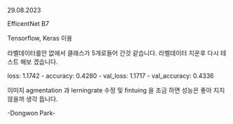 29.08.2023

EfficentNet B7

Tensorflow, Keras 이용 

라벨데이터를안 없애서 클래스가 5개로들어 간것 같습니다.
라벨데이터 지운후 다시 테스트 해보 겠습니다.

loss: 1.1742 - accuracy: 0.4280 - val_loss: 1.1717 - val_accuracy: 0.4336

이미지 agmentation 과 lerningrate 수정 및 fintuing 을 조금 하면
성능은 좋아 지지 않을까 생각 듭니다.

-Dongwon Park-
